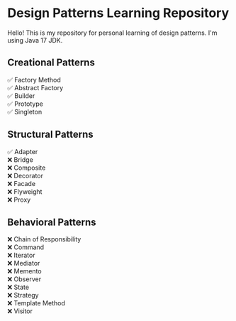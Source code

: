 # Design Patterns Learning Repository

Hello! This is my repository for personal learning of design patterns. I'm using Java 17 JDK.

## Creational Patterns
✅ Factory Method  
✅ Abstract Factory  
✅ Builder  
✅ Prototype  
✅ Singleton  

## Structural Patterns
✅ Adapter  
❌ Bridge  
❌ Composite  
❌ Decorator  
❌ Facade  
❌ Flyweight  
❌ Proxy  

## Behavioral Patterns
❌ Chain of Responsibility  
❌ Command  
❌ Iterator  
❌ Mediator  
❌ Memento  
❌ Observer  
❌ State  
❌ Strategy  
❌ Template Method  
❌ Visitor
